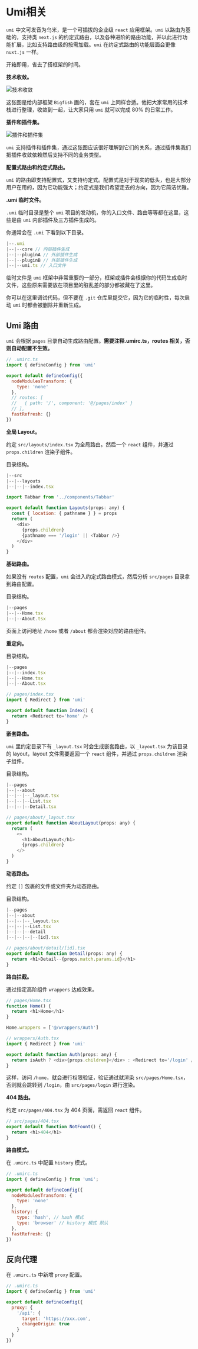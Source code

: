 # Umi相关

`umi` 中文可发音为乌米，是一个可插拔的企业级 `react` 应用框架。`umi` 以路由为基础的，支持类 `next.js` 的约定式路由，以及各种进阶的路由功能，并以此进行功能扩展，比如支持路由级的按需加载。`umi` 在约定式路由的功能层面会更像 `nuxt.js` 一样。

开箱即用，省去了搭框架的时间。

**技术收敛。**

![技术收敛](./img/bigfish.png)

这张图是给内部框架 `Bigfish` 画的，套在 `umi` 上同样合适。他把大家常用的技术栈进行整理，收敛到一起，让大家只用 `umi` 就可以完成 80% 的日常工作。

**插件和插件集。**

![插件和插件集](./img/plugin.png)

`umi` 支持插件和插件集，通过这张图应该很好理解到它们的关系，通过插件集我们把插件收敛依赖然后支持不同的业务类型。

**配置式路由和约定式路由。**

`umi` 的路由即支持配置式，又支持约定式。配置式是对于现实的低头，也是大部分用户在用的，因为它功能强大；约定式是我们希望走去的方向，因为它简洁优雅。

**.umi 临时文件。**

`.umi` 临时目录是整个 `umi` 项目的发动机，你的入口文件、路由等等都在这里，这些是由 `umi` 内部插件及三方插件生成的。

你通常会在 `.umi` 下看到以下目录。

```js
|--.umi
|--|--core // 内部插件生成
|--|--pluginA // 外部插件生成
|--|--pluginB // 外部插件生成
|--|--umi.ts // 入口文件
```

临时文件是 `umi` 框架中非常重要的一部分，框架或插件会根据你的代码生成临时文件，这些原来需要放在项目里的脏乱差的部分都被藏在了这里。

你可以在这里调试代码，但不要在 `.git` 仓库里提交它，因为它的临时性，每次启动 `umi` 时都会被删除并重新生成。

## Umi 路由

`umi` 会根据 `pages` 目录自动生成路由配置。**需要注释.umirc.ts，routes 相关，否则自动配置不生效。**

```js
// .umirc.ts
import { defineConfig } from 'umi'

export default defineConfig({
  nodeModulesTransform: {
    type: 'none'
  },
  // routes: [
  //   { path: '/', component: '@/pages/index' }
  // ],
  fastRefresh: {}
})
```

**全局 Layout。**

约定 `src/layouts/index.tsx` 为全局路由。然后一个 `react` 组件，并通过 `props.children` 渲染子组件。

目录结构。

```js
|--src
|--|--layouts
|--|--|--index.tsx
```

```js
import Tabbar from '../components/Tabbar'

export default function Layouts(props: any) {
  const { location: { pathname } } = props
  return (
    <div>
      {props.children}
      {pathname === '/login' || <Tabbar />}
    </div>
  )
}
```

**基础路由。**

如果没有 `routes` 配置，`umi` 会进入约定式路由模式，然后分析 `src/pages` 目录拿到路由配置。

目录结构。

```js
|--pages
|--|--Home.tsx
|--|--About.tsx
```

页面上访问地址 `/home` 或者 `/about` 都会渲染对应的路由组件。

**重定向。**

目录结构。

```js
|--pages
|--|--index.tsx
|--|--Home.tsx
|--|--About.tsx
```

```js
// pages/index.tsx
import { Redirect } from 'umi'

export default function Index() {
  return <Redirect to='home' />
}
```

**嵌套路由。**

`umi` 里约定目录下有 `_layout.tsx` 时会生成嵌套路由，以 `_layout.tsx` 为该目录的 layout，layout 文件需要返回一个 `react` 组件，并通过 `props.children` 渲染子组件。

目录结构。

```js
|--pages
|--|--about
|--|--|--_layout.tsx
|--|--|--List.tsx
|--|--|--Detail.tsx
```

```js
// pages/about/_layout.tsx
export default function AboutLayout(props: any) {
  return (
    <>
      <h1>AboutLayout</h1>
      {props.children}
    </>
  )
}
```

**动态路由。**

约定 `[]` 包裹的文件或文件夹为动态路由。

目录结构。

```js
|--pages
|--|--about
|--|--|--_layout.tsx
|--|--|--List.tsx
|--|--|--detail
|--|--|--|--[id].tsx
```

```js
// pages/about/detail/[id].tsx
export default function Detail(props: any) {
  return <h1>Detail--{props.match.params.id}</h1>
}
```

**路由拦截。**

通过指定高阶组件 `wrappers` 达成效果。

```js
// pages/Home.tsx
function Home() {
  return <h1>Home</h1>
}

Home.wrappers = ['@/wrappers/Auth']
```

```js
// wrappers/Auth.tsx
import { Redirect } from 'umi'

export default function Auth(props: any) {
  return isAuth ? <div>{props.children}</div> : <Redirect to='/login' />
}
```

这样，访问 `/home`，就会进行权限验证，验证通过就渲染 `src/pages/Home.tsx`，否则就会跳转到 `/login`，由 `src/pages/login` 进行渲染。

**404 路由。**

约定 `src/pages/404.tsx` 为 404 页面，需返回 `react` 组件。

```js
// src/pages/404.tsx
export default function NotFount() {
  return <h1>404</h1>
}
```

**路由模式。**

在 `.umirc.ts` 中配置 `history` 模式。

```js
// .umirc.ts
import { defineConfig } from 'umi';

export default defineConfig({
  nodeModulesTransform: {
    type: 'none'
  },
  history: {
    type: 'hash', // hash 模式
    type: 'browser' // history 模式 默认
  },
  fastRefresh: {}
})
```

## 反向代理

在 `.umirc.ts` 中新增 `proxy` 配置。

```js
// .umirc.ts
import { defineConfig } from 'umi'

export default defineConfig({
  proxy: {
    '/api': {
      target: 'https://xxx.com',
      changeOrigin: true
    }
  }
})
```

